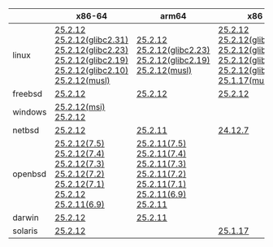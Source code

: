 ||x86-64|arm64|x86|ppc64le|armv7|armel|
| --- | --- | --- | --- | --- | --- | --- |
|linux|[25.2.12](https://github.com/roswell/sbcl_head/releases/download/25.2.12/sbcl-25.2.12-x86-64-linux-binary.tar.bz2)<br />[25.2.12(glibc2.31)](https://github.com/roswell/sbcl_head/releases/download/25.2.12/sbcl-25.2.12-x86-64-linux-glibc2.31-binary.tar.bz2)<br />[25.2.12(glibc2.23)](https://github.com/roswell/sbcl_head/releases/download/25.2.12/sbcl-25.2.12-x86-64-linux-glibc2.23-binary.tar.bz2)<br />[25.2.12(glibc2.19)](https://github.com/roswell/sbcl_head/releases/download/25.2.12/sbcl-25.2.12-x86-64-linux-glibc2.19-binary.tar.bz2)<br />[25.2.12(glibc2.10)](https://github.com/roswell/sbcl_head/releases/download/25.2.12/sbcl-25.2.12-x86-64-linux-glibc2.10-binary.tar.bz2)<br />[25.2.12(musl)](https://github.com/roswell/sbcl_head/releases/download/25.2.12/sbcl-25.2.12-x86-64-linux-musl-binary.tar.bz2)<br />|[25.2.12](https://github.com/roswell/sbcl_head/releases/download/25.2.12/sbcl-25.2.12-arm64-linux-binary.tar.bz2)<br />[25.2.12(glibc2.23)](https://github.com/roswell/sbcl_head/releases/download/25.2.12/sbcl-25.2.12-arm64-linux-glibc2.23-binary.tar.bz2)<br />[25.2.12(glibc2.19)](https://github.com/roswell/sbcl_head/releases/download/25.2.12/sbcl-25.2.12-arm64-linux-glibc2.19-binary.tar.bz2)<br />[25.2.12(musl)](https://github.com/roswell/sbcl_head/releases/download/25.2.12/sbcl-25.2.12-arm64-linux-musl-binary.tar.bz2)<br />|[25.2.12](https://github.com/roswell/sbcl_head/releases/download/25.2.12/sbcl-25.2.12-x86-linux-binary.tar.bz2)<br />[25.2.12(glibc2.31)](https://github.com/roswell/sbcl_head/releases/download/25.2.12/sbcl-25.2.12-x86-linux-glibc2.31-binary.tar.bz2)<br />[25.2.12(glibc2.23)](https://github.com/roswell/sbcl_head/releases/download/25.2.12/sbcl-25.2.12-x86-linux-glibc2.23-binary.tar.bz2)<br />[25.2.12(glibc2.19)](https://github.com/roswell/sbcl_head/releases/download/25.2.12/sbcl-25.2.12-x86-linux-glibc2.19-binary.tar.bz2)<br />[25.2.12(glibc2.10)](https://github.com/roswell/sbcl_head/releases/download/25.2.12/sbcl-25.2.12-x86-linux-glibc2.10-binary.tar.bz2)<br />[25.1.17(musl)](https://github.com/roswell/sbcl_head/releases/download/25.1.17/sbcl-25.1.17-x86-linux-musl-binary.tar.bz2)<br />|[25.2.12](https://github.com/roswell/sbcl_head/releases/download/25.2.12/sbcl-25.2.12-ppc64le-linux-binary.tar.bz2)<br />[25.2.12(glibc2.23)](https://github.com/roswell/sbcl_head/releases/download/25.2.12/sbcl-25.2.12-ppc64le-linux-glibc2.23-binary.tar.bz2)<br />[25.2.12(glibc2.19)](https://github.com/roswell/sbcl_head/releases/download/25.2.12/sbcl-25.2.12-ppc64le-linux-glibc2.19-binary.tar.bz2)<br />|[25.2.11](https://github.com/roswell/sbcl_head/releases/download/25.2.11/sbcl-25.2.11-armv7-linux-binary.tar.bz2)<br />|[25.1.17](https://github.com/roswell/sbcl_head/releases/download/25.1.17/sbcl-25.1.17-armel-linux-binary.tar.bz2)<br />|
|freebsd|[25.2.12](https://github.com/roswell/sbcl_head/releases/download/25.2.12/sbcl-25.2.12-x86-64-freebsd-binary.tar.bz2)<br />|[25.2.12](https://github.com/roswell/sbcl_head/releases/download/25.2.12/sbcl-25.2.12-arm64-freebsd-binary.tar.bz2)<br />|[25.2.12](https://github.com/roswell/sbcl_head/releases/download/25.2.12/sbcl-25.2.12-x86-freebsd-binary.tar.bz2)<br />||||
|windows|[25.2.12(msi)](https://github.com/roswell/sbcl_head/releases/download/25.2.12/sbcl-25.2.12-x86-64-windows-binary.msi)<br />[25.2.12](https://github.com/roswell/sbcl_head/releases/download/25.2.12/sbcl-25.2.12-x86-64-windows-binary.tar.bz2)<br />||||||
|netbsd|[25.2.12](https://github.com/roswell/sbcl_head/releases/download/25.2.12/sbcl-25.2.12-x86-64-netbsd-binary.tar.bz2)<br />|[25.2.11](https://github.com/roswell/sbcl_head/releases/download/25.2.11/sbcl-25.2.11-arm64-netbsd-binary.tar.bz2)<br />|[24.12.7](https://github.com/roswell/sbcl_head/releases/download/24.12.7/sbcl-24.12.7-x86-netbsd-binary.tar.bz2)<br />||||
|openbsd|[25.2.12(7.5)](https://github.com/roswell/sbcl_head/releases/download/25.2.12/sbcl-25.2.12-x86-64-openbsd-7.5-binary.tar.bz2)<br />[25.2.12(7.4)](https://github.com/roswell/sbcl_head/releases/download/25.2.12/sbcl-25.2.12-x86-64-openbsd-7.4-binary.tar.bz2)<br />[25.2.12(7.3)](https://github.com/roswell/sbcl_head/releases/download/25.2.12/sbcl-25.2.12-x86-64-openbsd-7.3-binary.tar.bz2)<br />[25.2.12(7.2)](https://github.com/roswell/sbcl_head/releases/download/25.2.12/sbcl-25.2.12-x86-64-openbsd-7.2-binary.tar.bz2)<br />[25.2.12(7.1)](https://github.com/roswell/sbcl_head/releases/download/25.2.12/sbcl-25.2.12-x86-64-openbsd-7.1-binary.tar.bz2)<br />[25.2.12](https://github.com/roswell/sbcl_head/releases/download/25.2.12/sbcl-25.2.12-x86-64-openbsd-binary.tar.bz2)<br />[25.2.11(6.9)](https://github.com/roswell/sbcl_head/releases/download/25.2.11/sbcl-25.2.11-x86-64-openbsd-6.9-binary.tar.bz2)<br />|[25.2.11(7.5)](https://github.com/roswell/sbcl_head/releases/download/25.2.11/sbcl-25.2.11-arm64-openbsd-7.5-binary.tar.bz2)<br />[25.2.11(7.4)](https://github.com/roswell/sbcl_head/releases/download/25.2.11/sbcl-25.2.11-arm64-openbsd-7.4-binary.tar.bz2)<br />[25.2.11(7.3)](https://github.com/roswell/sbcl_head/releases/download/25.2.11/sbcl-25.2.11-arm64-openbsd-7.3-binary.tar.bz2)<br />[25.2.11(7.2)](https://github.com/roswell/sbcl_head/releases/download/25.2.11/sbcl-25.2.11-arm64-openbsd-7.2-binary.tar.bz2)<br />[25.2.11(7.1)](https://github.com/roswell/sbcl_head/releases/download/25.2.11/sbcl-25.2.11-arm64-openbsd-7.1-binary.tar.bz2)<br />[25.2.11(6.9)](https://github.com/roswell/sbcl_head/releases/download/25.2.11/sbcl-25.2.11-arm64-openbsd-6.9-binary.tar.bz2)<br />[25.2.11](https://github.com/roswell/sbcl_head/releases/download/25.2.11/sbcl-25.2.11-arm64-openbsd-binary.tar.bz2)<br />|||||
|darwin|[25.2.12](https://github.com/roswell/sbcl_head/releases/download/25.2.12/sbcl-25.2.12-x86-64-darwin-binary.tar.bz2)<br />|[25.2.11](https://github.com/roswell/sbcl_head/releases/download/25.2.11/sbcl-25.2.11-arm64-darwin-binary.tar.bz2)<br />|||||
|solaris|[25.2.12](https://github.com/roswell/sbcl_head/releases/download/25.2.12/sbcl-25.2.12-x86-64-solaris-binary.tar.bz2)<br />||[25.1.17](https://github.com/roswell/sbcl_head/releases/download/25.1.17/sbcl-25.1.17-x86-solaris-binary.tar.bz2)<br />||||
